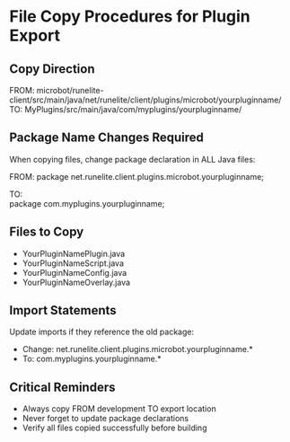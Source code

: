 # File Copy Procedures for Plugin Export

## Copy Direction
FROM: microbot/runelite-client/src/main/java/net/runelite/client/plugins/microbot/yourpluginname/
TO: MyPlugins/src/main/java/com/myplugins/yourpluginname/

## Package Name Changes Required
When copying files, change package declaration in ALL Java files:

FROM:
package net.runelite.client.plugins.microbot.yourpluginname;

TO:  
package com.myplugins.yourpluginname;

## Files to Copy
- YourPluginNamePlugin.java
- YourPluginNameScript.java  
- YourPluginNameConfig.java
- YourPluginNameOverlay.java

## Import Statements
Update imports if they reference the old package:
- Change: net.runelite.client.plugins.microbot.yourpluginname.*
- To: com.myplugins.yourpluginname.*

## Critical Reminders
- Always copy FROM development TO export location
- Never forget to update package declarations
- Verify all files copied successfully before building